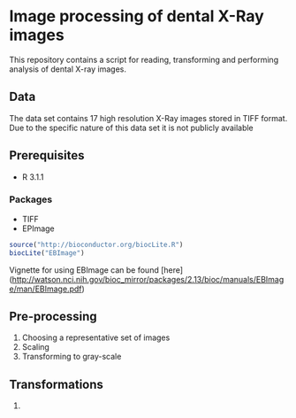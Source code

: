 Image processing of dental X-Ray images
=============

This repository contains a script for reading, transforming and performing analysis of dental X-ray images.

## Data
The data set contains 17 high resolution X-Ray images stored in TIFF format. Due to the specific nature of this data set
it is not publicly available

## Prerequisites
- R 3.1.1

### Packages
- TIFF
- EPImage


```R
source("http://bioconductor.org/biocLite.R")
biocLite("EBImage")
```

Vignette for using EBImage can be found [here] (http://watson.nci.nih.gov/bioc_mirror/packages/2.13/bioc/manuals/EBImage/man/EBImage.pdf)

## Pre-processing
1. Choosing a representative set of images
2. Scaling
3. Transforming to gray-scale

## Transformations
1. 
